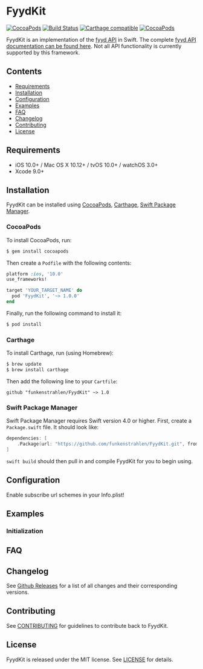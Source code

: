 # FyydKit

[![CocoaPods](https://img.shields.io/cocoapods/p/FyydKit.svg)]()
[![Build Status](https://travis-ci.org/funkenstrahlen/FyydKit.svg?branch=master)](https://travis-ci.org/funkenstrahlen/FyydKit)
[![Carthage compatible](https://img.shields.io/badge/Carthage-compatible-4BC51D.svg?style=flat)](https://github.com/Carthage/Carthage)
[![CocoaPods](https://img.shields.io/cocoapods/v/FyydKit.svg)](https://cocoapods.org/pods/FyydKit)

FyydKit is an implementation of the [fyyd API](https://fyyd.de) in Swift. The complete [fyyd API documentation can be found here](https://github.com/eazyliving/fyyd-api). Not all API functionality is currently supported by this framework.

## Contents

* [Requirements](#requirements)
* [Installation](#installation)
* [Configuration](#configuration)
* [Examples](#examples)
* [FAQ](#faq)
* [Changelog](#changelog)
* [Contributing](#contributing)
* [License](#license)

## Requirements

- iOS 10.0+ / Mac OS X 10.12+ / tvOS 10.0+ / watchOS 3.0+
- Xcode 9.0+

## Installation

FyydKit can be installed using [CocoaPods](http://cocoapods.org/), [Carthage](https://github.com/Carthage/Carthage), [Swift Package Manager](https://swift.org/package-manager/).

### CocoaPods

To install CocoaPods, run:

```bash
$ gem install cocoapods
```

Then create a `Podfile` with the following contents:

```ruby
platform :ios, '10.0'
use_frameworks!

target 'YOUR_TARGET_NAME' do
  pod 'FyydKit', '~> 1.0.0'
end
```

Finally, run the following command to install it:

```bash
$ pod install
```

### Carthage

To install Carthage, run (using Homebrew):

```bash
$ brew update
$ brew install carthage
```

Then add the following line to your `Cartfile`:

```
github "funkenstrahlen/FyydKit" ~> 1.0
```

### Swift Package Manager

Swift Package Manager requires Swift version 4.0 or higher. First, create a `Package.swift` file. It should look like:

```swift
dependencies: [
    .Package(url: "https://github.com/funkenstrahlen/FyydKit.git", from: "1.0.0")
]
```

`swift build` should then pull in and compile FyydKit for you to begin using.

## Configuration

Enable subscribe url schemes in your Info.plist!

## Examples

### Initialization



## FAQ



## Changelog

See [Github Releases](https://github.com/funkenstrahlen/FyydKit/releases) for a list of all changes and their corresponding versions.

## Contributing

See [CONTRIBUTING](CONTRIBUTING.md) for guidelines to contribute back to FyydKit.

## License

FyydKit is released under the MIT license. See [LICENSE](LICENSE) for details.
